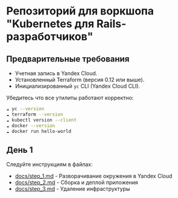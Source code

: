 
# Репозиторий для воркшопа "Kubernetes для Rails-разработчиков"


## Предварительные требования

- Учетная запись в Yandex Cloud.
- Установленный Terraform (версия 0.12 или выше).
- Инициализированный `yc` CLI (Yandex Cloud CLI).

Убедитесь что все утилиты работают корректно:
```bash
☁️ yc --version
☁️ terraform --version
☁️ kubectl version --client
☁️ docker --version
☁️ docker run hello-world
```

## День 1
Следуйте инструкциям в файлах:
- [docs/step_1.md](docs/step_1.md) - Разворачивание окружения в Yandex Cloud
- [docs/step_2.md](docs/step_2.md) - Сборка и деплой приложения
- [docs/step_3.md](docs/step_3.md) - Удаление инфраструктуры